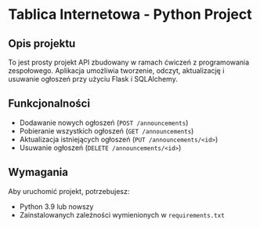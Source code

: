 # Tablica Internetowa - Python Project

## Opis projektu
To jest prosty projekt API zbudowany w ramach ćwiczeń z programowania zespołowego. Aplikacja umożliwia tworzenie, odczyt, aktualizację i usuwanie ogłoszeń przy użyciu Flask i SQLAlchemy.

## Funkcjonalności
- Dodawanie nowych ogłoszeń (`POST /announcements`)
- Pobieranie wszystkich ogłoszeń (`GET /announcements`)
- Aktualizacja istniejących ogłoszeń (`PUT /announcements/<id>`)
- Usuwanie ogłoszeń (`DELETE /announcements/<id>`)

## Wymagania
Aby uruchomić projekt, potrzebujesz:
- Python 3.9 lub nowszy
- Zainstalowanych zależności wymienionych w `requirements.txt`


